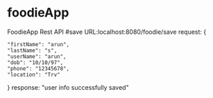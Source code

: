 # foodieApp
FoodieApp Rest API
#save
URL:localhost:8080/foodie/save
request:
{
  
    "firstName": "arun",
    "lastName": "s",
    "userName": "arun",
    "dob": "10/10/97",
    "phone": "12345678",
    "location": "Trv"
}
response:
"user info successfully saved"
